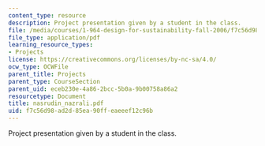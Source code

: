 ```yaml
---
content_type: resource
description: Project presentation given by a student in the class.
file: /media/courses/1-964-design-for-sustainability-fall-2006/f7c56d98ad2d85ea90ffeaeeef12c96b_nasrudin_nazrali.pdf
file_type: application/pdf
learning_resource_types:
- Projects
license: https://creativecommons.org/licenses/by-nc-sa/4.0/
ocw_type: OCWFile
parent_title: Projects
parent_type: CourseSection
parent_uid: eceb230e-4a86-2bcc-5b0a-9b00758a86a2
resourcetype: Document
title: nasrudin_nazrali.pdf
uid: f7c56d98-ad2d-85ea-90ff-eaeeef12c96b
---
```

Project presentation given by a student in the class.